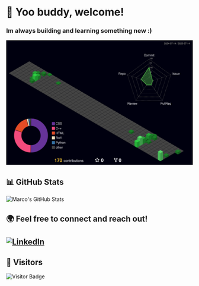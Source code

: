 # 👋 Yoo buddy, welcome!
### Im always building and learning something new :)

![3D Contributions](./profile-3d-contrib/profile-night-green.svg)


## 📊 GitHub Stats
![Marco's GitHub Stats](https://github-readme-stats.vercel.app/api?username=MarcoFilho1&show_icons=true&theme=tokyonight)

## 🌍 Feel free to connect and reach out!

[![LinkedIn](https://img.shields.io/badge/-LinkedIn-0A66C2?style=flat&logo=linkedin&logoColor=white)](www.linkedin.com/in/marco-filho-3159542b1)
---
## 👀 Visitors

![Visitor Badge](https://visitor-badge.laobi.icu/badge?page_id=MarcoFilho1.MarcoFilho1)




<!--
**MarcoFilho1/MarcoFilho1** is a ✨ _special_ ✨ repository because its `README.md` (this file) appears on your GitHub profile.

Here are some ideas to get you started:

- 🔭 I’m currently working on ...
- 🌱 I’m currently learning ...
- 👯 I’m looking to collaborate on ...
- 🤔 I’m looking for help with ...
- 💬 Ask me about ...
- 📫 How to reach me: ...
- 😄 Pronouns: ...
- ⚡ Fun fact: ...
-->
